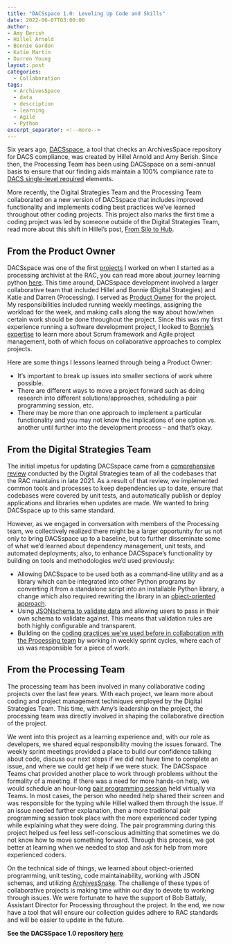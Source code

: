```yaml
---
title: "DACSspace 1.0: Leveling Up Code and Skills"
date: 2022-06-07T03:00:00
author:
- Amy Berish
- Hillel Arnold
- Bonnie Gordon
- Katie Martin
- Darren Young
layout: post
categories:
  - Collaboration
tags:
  - ArchivesSpace
  - data
  - description
  - learning
  - Agile
  - Python
excerpt_separator: <!--more-->
---
```


Six years ago, [DACSspace](https://github.com/RockefellerArchiveCenter/DACSspace), a tool that checks an ArchivesSpace repository for DACS compliance, was created by Hillel Arnold and Amy Berish. Since then, the Processing Team has been using DACSspace on a semi-annual basis to ensure that our finding aids maintain a 100% compliance rate to [DACS single-level required](https://github.com/RockefellerArchiveCenter/DACSspace) elements.

More recently, the Digital Strategies Team and the Processing Team collaborated on a new version of DACSspace that includes improved functionality and implements coding best practices we’ve learned throughout other coding projects. This project also marks the first time a coding project was led by someone outside of the Digital Strategies Team, read more about this shift in Hillel’s post, [From Silo to Hub](https://blog.rockarch.org/from-silo-to-hub).
<!--more-->

## From the Product Owner

DACSspace was one of the first [projects](https://blog.rockarch.org/dacsspace-an-archivesspace-dacs-compliance-evaluation-tool) I worked on when I started as a processing archivist at the RAC, you can read more about journey learning python [here](https://blog.rockarch.org/learning-python-as-a-processing-archivist-a-reflection). This time around, DACSspace development involved a larger collaborative team that included Hillel and Bonnie (Digital Strategies) and Katie and Darren (Processing). I served as [Product Owner](https://www.scrum.org/resources/what-is-a-product-owner) for the project. My responsibilities included running weekly meetings, assigning the workload for the week, and making calls along the way about how/when certain work should be done throughout the project. Since this was my first experience running a software development project, I looked to [Bonnie’s expertise](https://blog.rockarch.org/scrum) to learn more about Scrum framework and Agile project management, both of which focus on collaborative approaches to complex projects.  

Here are some things I lessons learned through being a Product Owner:
- It’s important to break up issues into smaller sections of work where possible.
- There are different ways to move a project forward such as doing research into different solutions/approaches, scheduling a pair programming session, etc.
- There may be more than one approach to implement a particular functionality and you may not know the implications of one option vs. another until further into the development process – and that’s okay.

## From the Digital Strategies Team
The initial impetus for updating DACSspace came from a [comprehensive review](https://blog.rockarch.org/becoming-better-maintainers) conducted by the Digital Strategies team of all the codebases that the RAC maintains in late 2021. As a result of that review, we implemented common tools and processes to keep dependencies up to date, ensure that codebases were covered by unit tests, and automatically publish or deploy applications and libraries when updates are made. We wanted to bring DACSspace up to this same standard.  

However, as we engaged in conversation with members of the Processing team, we collectively realized there might be a larger opportunity for us not only to bring DACSspace up to a baseline, but to further disseminate some of what we’d learned about dependency management, unit tests, and automated deployments; also, to enhance DACSspace’s functionality by building on tools and methodologies we’d used previously:

- Allowing DACSspace to be used both as a command-line utility and as a library which can be integrated into other Python programs by converting it from a standalone script into an installable Python library, a change which also required rewriting the library in an [object-oriented approach](https://en.wikipedia.org/wiki/Object-oriented_programming).
- Using [JSONschema to validate data](https://blog.rockarch.org/exceptional-validation) and allowing users to pass in their own schema to validate against. This means that validation rules are both highly configurable and transparent.
- Building on the [coding practices we’ve used before in collaboration with the Processing team](https://blog.rockarch.org/not-everything-is-miscellaneous) by working in weekly sprint cycles, where each of us was responsible for a piece of work.

## From the Processing Team
The processing team has been involved in many collaborative coding projects over the last few years. With each project, we learn more about coding and project management techniques employed by the Digital Strategies Team. This time, with Amy’s leadership on the project, the processing team was directly involved in shaping the collaborative direction of the project.  

We went into this project as a learning experience and, with our role as developers, we shared equal responsibility moving the issues forward. The weekly sprint meetings provided a place to build our confidence talking about code, discuss our next steps if we did not have time to complete an issue, and where we could get help if we were stuck. The DACSspace Teams chat provided another place to work through problems without the formality of a meeting. If there was a need for more hands-on help, we would schedule an hour-long [pair programming session](https://en.wikipedia.org/wiki/Pair_programming) held virtually via Teams. In most cases, the person who needed help shared their screen and was responsible for the typing while Hillel walked them through the issue. If an issue needed further explanation, then a more traditional pair programming session took place with the more experienced coder typing while explaining what they were doing. The pair programming during this project helped us feel less self-conscious admitting that sometimes we do not know how to move something forward. Through this process, we got better at learning when we needed to stop and ask for help from more experienced coders.  

On the technical side of things, we learned about object-oriented programming, unit testing, code maintainability, working with JSON schemas, and utilizing [ArchivesSnake](https://github.com/archivesspace-labs/ArchivesSnake). The challenge of these types of collaborative projects is making time within our day to devote to working through issues. We were fortunate to have the support of Bob Battaly, Assistant Director for Processing throughout the project. In the end, we now have a tool that will ensure our collection guides adhere to RAC standards and will be easier to update in the future.

**See the DACSSpace 1.0 repository [here](https://github.com/RockefellerArchiveCenter/DACSspace)**
